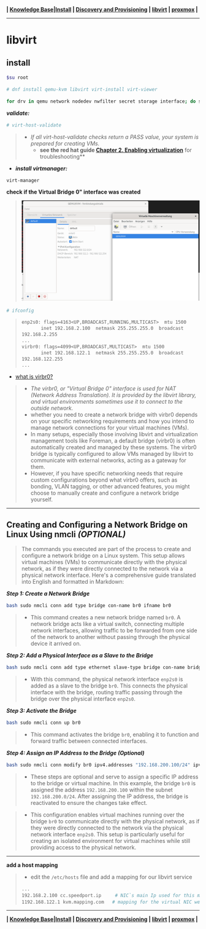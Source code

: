 **| [Knowledge Base](https://ji-podhead.github.io/RHEL_9_Foreman_Guide/knowledge%20base)|[Install](https://ji-podhead.github.io/RHEL_9_Foreman_Guide/installation%20(katello%2Cdiscovery%2Cdhcp%2Ctftp)) | [Discovery and Provisioning](https://ji-podhead.github.io/RHEL_9_Foreman_Guide/discovery%20and%20provisioning) | [libvirt](https://ji-podhead.github.io/RHEL_9_Foreman_Guide/libvirt) | [proxmox](https://ji-podhead.github.io/RHEL_9_Foreman_Guide/proxmox) |** 

---

# libvirt
## install

```Bash
$su root
```
```Bash
# dnf install qemu-kvm libvirt virt-install virt-viewer
```
```Bash
for drv in qemu network nodedev nwfilter secret storage interface; do systemctl start virt${drv}d{,-ro,-admin}.socket; done
```


***validate:***
```Bash
# virt-host-validate
```
> -  *If all virt-host-validate checks return a PASS value, your system is prepared for creating VMs.*
>    - **see the red hat guide [Chapter 2. Enabling virtualization](https://access.redhat.com/documentation/de-de/red_hat_enterprise_linux/9/html/configuring_and_managing_virtualization/assembly_enabling-virtualization-in-rhel-9_configuring-and-managing-virtualization)** for troubleshooting**
- ***install virtmanager:***
```Bash
virt-manager
```

**check if the Virtual Bridge 0" interface  was created**

> ![virbr0](https://github.com/ji-podhead/RHEL_9_Foreman_Guide/blob/main/img/virbr0_kvm.png?raw=true)
```Bash
# ifconfig
```
>```
>enp2s0: flags=4163<UP,BROADCAST,RUNNING,MULTICAST>  mtu 1500
>        inet 192.168.2.100  netmask 255.255.255.0  broadcast 192.168.2.255
>...
>virbr0: flags=4099<UP,BROADCAST,MULTICAST>  mtu 1500
>        inet 192.168.122.1  netmask 255.255.255.0  broadcast 192.168.122.255
>...
>```
- [what is virbr0?](https://askubuntu.com/questions/246343/what-is-the-virbr0-interface-used-for)
> - *The virbr0, or "Virtual Bridge 0" interface is used for NAT (Network Address Translation). It is provided by the libvirt library, and virtual environments sometimes use it to connect to the outside network.*
> - whether you need to create a network bridge with virbr0 depends on your specific networking requirements and how you intend to manage network connections for your virtual machines (VMs).
> - In many setups, especially those involving libvirt and virtualization management tools like Foreman, a default bridge (virbr0) is often automatically created and managed by these systems. The virbr0 bridge is typically configured to allow VMs managed by libvirt to communicate with external networks, acting as a gateway for them.
> - However, if you have specific networking needs that require custom configurations beyond what virbr0 offers, such as bonding, VLAN tagging, or other advanced features, you might choose to manually create and configure a network bridge yourself.

---
## Creating and Configuring a Network Bridge on Linux Using nmcli ***(OPTIONAL)***


> The commands you executed are part of the process to create and configure a network bridge on a Linux system. This setup allows virtual machines (VMs) to communicate directly with the physical network, as if they were directly connected to the network via a physical network interface. Here's a comprehensive guide translated into English and formatted in Markdown:

***Step 1: Create a Network Bridge***
```Bash
bash sudo nmcli conn add type bridge con-name br0 ifname br0
```
> - This command creates a new network bridge named `br0`. A network bridge acts like a virtual switch, connecting multiple network interfaces, allowing traffic to be forwarded from one side of the network to another without passing through the physical device it arrived on.

***Step 2: Add a Physical Interface as a Slave to the Bridge***
```Bash
bash sudo nmcli conn add type ethernet slave-type bridge con-name bridge-br0 ifname enp2s0 master br0
```
> - With this command, the physical network interface `enp2s0` is added as a slave to the bridge `br0`. This connects the physical interface with the bridge, routing traffic passing through the bridge over the physical interface `enp2s0`.

***Step 3: Activate the Bridge***
```Bash
bash sudo nmcli conn up br0
```
> - This command activates the bridge `br0`, enabling it to function and forward traffic between connected interfaces.

***Step 4: Assign an IP Address to the Bridge (Optional)***
```Bash
bash sudo nmcli conn modify br0 ipv4.addresses "192.168.200.100/24" ipv4.method manual sudo nmcli conn up br0
```
> - These steps are optional and serve to assign a specific IP address to the bridge or virtual machine. In this example, the bridge `br0` is assigned the address `192.168.200.100` within the subnet `192.168.200.0/24`. After assigning the IP address, the bridge is reactivated to ensure the changes take effect.

> - This configuration enables virtual machines running over the bridge `br0` to communicate directly with the physical network, as if they were directly connected to the network via the physical network interface `enp2s0`. This setup is particularly useful for creating an isolated environment for virtual machines while still providing access to the physical network.



---

**add a host mapping**
> - edit the `/etc/hosts` file and add a mapping for our libvirt service
>```Bash
>... 
>192.168.2.100 cc.speedport.ip     # NIC`s main Ip used for this mapping - remember we had range of 100 
>1192.168.122.1 kvm.mapping.com   # mapping for the virtual NIC we just created called vibr0
>```





---
**| [Knowledge Base](https://ji-podhead.github.io/RHEL_9_Foreman_Guide/knowledge%20base)|[Install](https://ji-podhead.github.io/RHEL_9_Foreman_Guide/installation%20(katello%2Cdiscovery%2Cdhcp%2Ctftp)) | [Discovery and Provisioning](https://ji-podhead.github.io/RHEL_9_Foreman_Guide/discovery%20and%20provisioning) | [libvirt](https://ji-podhead.github.io/RHEL_9_Foreman_Guide/libvirt) | [proxmox](https://ji-podhead.github.io/RHEL_9_Foreman_Guide/proxmox) |** 
